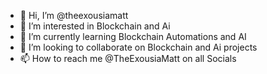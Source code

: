 - 👋 Hi, I’m @theexousiamatt
- 👀 I’m interested in Blockchain and Ai
- 🌱 I’m currently learning Blockchain Automations and AI
- 💞️ I’m looking to collaborate on Blockchain and Ai projects
- 📫 How to reach me @TheExousiaMatt on all Socials

<!---
theexousiamatt/theexousiamatt is a ✨ special ✨ repository because its `README.md` (this file) appears on your GitHub profile.
You can click the Preview link to take a look at your changes.
--->
